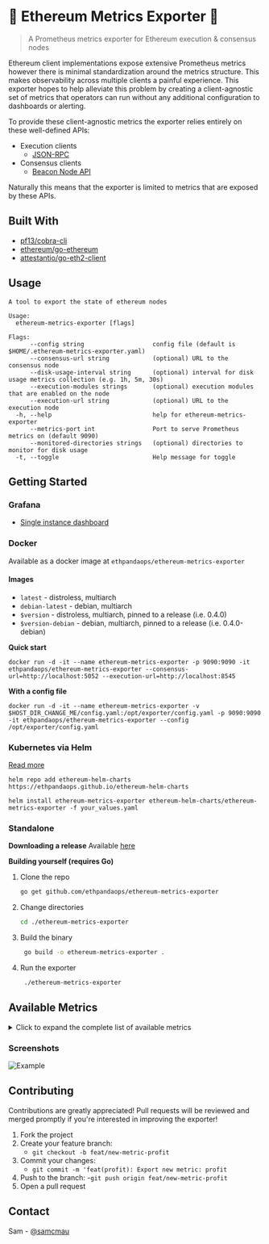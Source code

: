 # 🦄 Ethereum Metrics Exporter 🦄

> A Prometheus metrics exporter for Ethereum execution & consensus nodes

Ethereum client implementations expose extensive Prometheus metrics however there is minimal standardization around the metrics structure. This makes observability across multiple clients a painful experience. This exporter hopes to help alleviate this problem by creating a client-agnostic set of metrics that operators can run without any additional configuration to dashboards or alerting.

To provide these client-agnostic metrics the exporter relies entirely on these well-defined APIs:
- Execution clients
  - [JSON-RPC](https://geth.ethereum.org/docs/rpc/server)
- Consensus clients
  - [Beacon Node API](https://ethereum.github.io/beacon-APIs/#/)

Naturally this means that the exporter is limited to metrics that are exposed by these APIs.

## Built With

* [pf13/cobra-cli](https://github.com/spf13/cobra-cli)
* [ethereum/go-ethereum](https://github.com/ethereum/go-ethereum)
* [attestantio/go-eth2-client](github.com/attestantio/go-eth2-client)
## Usage

```
A tool to export the state of ethereum nodes

Usage:
  ethereum-metrics-exporter [flags]

Flags:
      --config string                   config file (default is $HOME/.ethereum-metrics-exporter.yaml)
      --consensus-url string            (optional) URL to the consensus node
      --disk-usage-interval string      (optional) interval for disk usage metrics collection (e.g. 1h, 5m, 30s)
      --execution-modules strings       (optional) execution modules that are enabled on the node
      --execution-url string            (optional) URL to the execution node
  -h, --help                            help for ethereum-metrics-exporter
      --metrics-port int                Port to serve Prometheus metrics on (default 9090)
      --monitored-directories strings   (optional) directories to monitor for disk usage
  -t, --toggle                          Help message for toggle
```
## Getting Started

### Grafana
* [Single instance dashboard](https://grafana.com/grafana/dashboards/16277)

### Docker
Available as a docker image at `ethpandaops/ethereum-metrics-exporter`

#### Images
- `latest` - distroless, multiarch
- `debian-latest` - debian, multiarch
- `$version` - distroless, multiarch, pinned to a release (i.e. 0.4.0)
- `$version-debian` - debian, multiarch, pinned to a release (i.e. 0.4.0-debian)

**Quick start**
```
docker run -d -it --name ethereum-metrics-exporter -p 9090:9090 -it ethpandaops/ethereum-metrics-exporter --consensus-url=http://localhost:5052 --execution-url=http://localhost:8545
````
**With a config file**
```
docker run -d -it --name ethereum-metrics-exporter -v $HOST_DIR_CHANGE_ME/config.yaml:/opt/exporter/config.yaml -p 9090:9090 -it ethpandaops/ethereum-metrics-exporter --config /opt/exporter/config.yaml

```
### Kubernetes via Helm
[Read more](https://github.com/skylenet/ethereum-helm-charts/tree/master/charts/ethereum-metrics-exporter)
```
helm repo add ethereum-helm-charts https://ethpandaops.github.io/ethereum-helm-charts

helm install ethereum-metrics-exporter ethereum-helm-charts/ethereum-metrics-exporter -f your_values.yaml
```

### Standalone
**Downloading a release**
Available [here](https://github.com/ethpandaops/ethereum-metrics-exporter/releases)

**Building yourself (requires Go)**

1. Clone the repo
   ```sh
   go get github.com/ethpandaops/ethereum-metrics-exporter
   ```
2. Change directories
   ```sh
   cd ./ethereum-metrics-exporter
   ```
3. Build the binary
   ```sh
    go build -o ethereum-metrics-exporter .
   ```
4. Run the exporter
   ```sh
    ./ethereum-metrics-exporter
   ```

## Available Metrics

<details>
<summary>Click to expand the complete list of available metrics</summary>

### Disk Usage Metrics
- **`{namespace}_usage_bytes`** - Directory size in bytes (labels: `directory`)

### Execution Layer Metrics

#### Sync Status Metrics
- **`{namespace}_sync_percentage`** - Node sync percentage (0-100%)
- **`{namespace}_sync_starting_block`** - Starting block of sync procedure
- **`{namespace}_sync_current_block`** - Current block of sync procedure
- **`{namespace}_sync_is_syncing`** - 1 if node is syncing
- **`{namespace}_sync_highest_block`** - Highest block of sync procedure

#### General Metrics
- **`{namespace}_gas_price_gwei`** - Current gas price in gwei
- **`{namespace}_network_id`** - Network ID of the node
- **`{namespace}_chain_id`** - Chain ID of the node

#### Block Metrics
- **`{namespace}_block_most_recent_number`** - Most recent block number (labels: `identifier`)
- **`{namespace}_block_head_gas_used`** - Gas used in most recent block
- **`{namespace}_block_head_gas_limit`** - Gas limit of most recent block
- **`{namespace}_block_head_base_fee_per_gas`** - Base fee per gas in most recent block
- **`{namespace}_block_head_block_size_bytes`** - Size of most recent block in bytes
- **`{namespace}_block_head_transactions_in_block`** - Transactions in most recent block
- **`{namespace}_block_safe_gas_used`** - Gas used in most recent safe block
- **`{namespace}_block_safe_gas_limit`** - Gas limit in most recent safe block
- **`{namespace}_block_safe_base_fee_per_gas`** - Base fee per gas in most recent safe block
- **`{namespace}_block_safe_block_size_bytes`** - Size of most recent safe block in bytes
- **`{namespace}_block_safe_transaction_count`** - Transactions in most recent safe block

#### Transaction Pool Metrics
- **`{namespace}_txpool_transactions`** - Transaction count in txpool (labels: `status`)

#### Admin Metrics
- **`{namespace}_admin_node_info`** - Node information (labels: `ip`, `listenAddr`, `name`, `discovery_port`, `listener_port`, `network`)
- **`{namespace}_admin_node_port`** - Node ports (labels: `name`, `port_name`)
- **`{namespace}_admin_peers`** - Number of connected peers

#### Web3 Metrics
- **`{namespace}_web3_client_version`** - Client version (labels: `version`)

#### Network Metrics
- **`{namespace}_net_peer_count`** - Number of connected peers

> **Note**: The default namespace is `eth`. For execution metrics, it becomes `eth_exe`, and for disk metrics it becomes `eth_disk`. All execution metrics include constant labels for `ethereum_role`, `node_name`, and `module`.

</details>

### Screenshots
![Example](./example.png)
## Contributing

Contributions are greatly appreciated! Pull requests will be reviewed and merged promptly if you're interested in improving the exporter!

1. Fork the project
2. Create your feature branch:
    - `git checkout -b feat/new-metric-profit`
3. Commit your changes:
    - `git commit -m 'feat(profit): Export new metric: profit`
4. Push to the branch:
    -`git push origin feat/new-metric-profit`
5. Open a pull request

## Contact

Sam - [@samcmau](https://twitter.com/samcmau)
